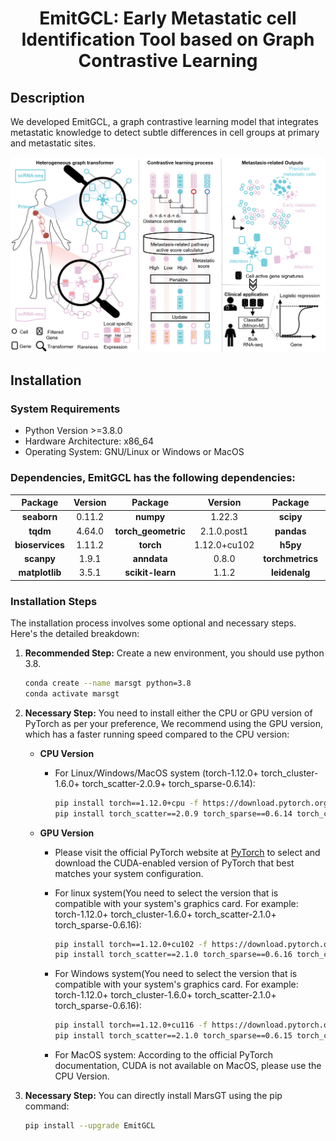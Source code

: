 <h1 align="center">EmitGCL: Early Metastatic cell Identification Tool based on Graph Contrastive Learning</h1>

## Description

We developed EmitGCL, a graph contrastive learning model that integrates metastatic knowledge to detect subtle differences in cell groups at primary and metastatic sites. 

<p align="center">
  <img src="./images/WorkFlow.png" alt="EmitGCL Flowchart" width="900">
</p>

## Installation

### System Requirements

* Python Version >=3.8.0
* Hardware Architecture: x86_64
* Operating System: GNU/Linux or Windows or MacOS

### Dependencies, EmitGCL has the following dependencies:

| **Package**         | **Version**           | **Package**         | **Version**           | **Package**         | **Version**           |
|:-------------------:|:---------------------:|:-------------------:|:---------------------:|:-------------------:|:---------------------:|
|     **seaborn**      | 0.11.2                |     **numpy**        | 1.22.3                |     **scipy**        | 1.9.1                 |
|     **tqdm**         | 4.64.0                |     **torch_geometric**| 2.1.0.post1           |     **pandas**       | 1.4.2                 |
|     **bioservices**  | 1.11.2                |     **torch**        | 1.12.0+cu102          |     **h5py**         | 3.10.0                |
|     **scanpy**       | 1.9.1                 |     **anndata**      | 0.8.0                 |     **torchmetrics** | 0.9.3                 |
|     **matplotlib**   | 3.5.1                 |     **scikit-learn** | 1.1.2                 |     **leidenalg**    | 0.8.10                |


### Installation Steps

The installation process involves some optional and necessary steps. Here's the detailed breakdown:

1. **Recommended Step:** Create a new environment, you should use python 3.8.

    ```bash
    conda create --name marsgt python=3.8
    conda activate marsgt
    ```

2. **Necessary Step:** You need to install either the CPU or GPU version of PyTorch as per your preference, We recommend using the GPU version, which has a faster running speed compared to the CPU version:

    - **CPU Version**
        - For Linux/Windows/MacOS system (torch-1.12.0+ torch_cluster-1.6.0+ torch_scatter-2.0.9+ torch_sparse-0.6.14):
        
            ```bash
            pip install torch==1.12.0+cpu -f https://download.pytorch.org/whl/cpu/torch_stable.html
            pip install torch_scatter==2.0.9 torch_sparse==0.6.14 torch_cluster==1.6.0 -f https://data.pyg.org/whl/torch-1.12.0%2Bcpu/
            ```

    - **GPU Version**
        - Please visit the official PyTorch website at [PyTorch](https://pytorch.org/) to select and download the CUDA-enabled version of PyTorch that best matches your system configuration.
        - For linux system(You need to select the version that is compatible with your system's graphics card. For example: torch-1.12.0+ torch_cluster-1.6.0+ torch_scatter-2.1.0+ torch_sparse-0.6.16):
          
             ```bash
            pip install torch==1.12.0+cu102 -f https://download.pytorch.org/whl/cu102/torch_stable.html
            pip install torch_scatter==2.1.0 torch_sparse==0.6.16 torch_cluster==1.6.0 -f https://data.pyg.org/whl/torch-1.12.0%2Bcu102/
             ```
        - For Windows system(You need to select the version that is compatible with your system's graphics card. For example: torch-1.12.0+ torch_cluster-1.6.0+ torch_scatter-2.1.0+ torch_sparse-0.6.16):

             ```bash
            pip install torch==1.12.0+cu116 -f https://download.pytorch.org/whl/cu116/torch_stable.html
            pip install torch_scatter==2.1.0 torch_sparse==0.6.15 torch_cluster==1.6.0 -f https://data.pyg.org/whl/torch-1.12.0%2Bcu116/
            ```
             
        - For MacOS system: According to the official PyTorch documentation, CUDA is not available on MacOS, please use the CPU Version.

3. **Necessary Step:** You can directly install MarsGT using the pip command:

    ```bash
    pip install --upgrade EmitGCL
    ```
